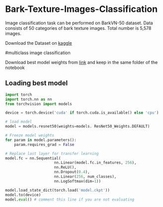 # Bark-Texture-Images-Classification
Image classification task can be performed on  BarkVN-50 dataset. Data consists of 50 categories of bark texture images. Total number is 5,578 images.

Download the Dataset on [kaggle](https://www.kaggle.com/datasets/saurabhshahane/barkvn50)

#multiclass image classification

Download best model weights from [link](https://drive.google.com/file/d/1BqqQIu9ZhTtS-Bt3AZaa5MhPupA8Rm23/view?usp=sharing) and keep in the same folder of the notebook



## Loading best model
```python
import torch
import torch.nn as nn
from torchvision import models

device = torch.device('cuda' if torch.cuda.is_available() else 'cpu')

# load model
model = models.resnet50(weights=models. ResNet50_Weights.DEFAULT)

# Freeze model weights
for param in model.parameters():
    param.requires_grad = False

# Replace last layer for transfer learning
model.fc = nn.Sequential(
                      nn.Linear(model.fc.in_features, 256), 
                      nn.ReLU(), 
                      nn.Dropout(0.4),
                      nn.Linear(256, num_classes),                   
                      nn.LogSoftmax(dim=1))

model.load_state_dict(torch.load('model.ckpt'))
model.to(device)
model.eval() # comment this line if you are not evaluating
```

